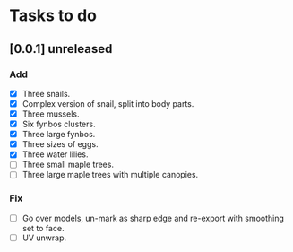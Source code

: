 # Tasks to do

## [0.0.1] **unreleased**

### Add

- [x] Three snails.
- [x] Complex version of snail, split into body parts.
- [x] Three mussels.
- [x] Six fynbos clusters.
- [x] Three large fynbos.
- [x] Three sizes of eggs.
- [x] Three water lilies.
- [ ] Three small maple trees.
- [ ] Three large maple trees with multiple canopies.

### Fix

- [ ] Go over models, un-mark as sharp edge and re-export with smoothing set to face.
- [ ] UV unwrap.
